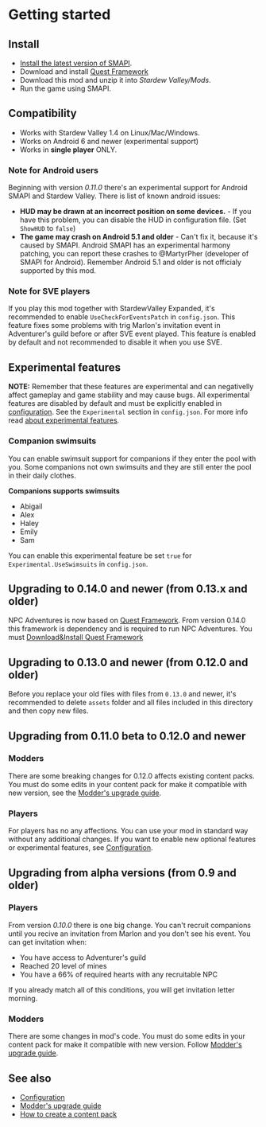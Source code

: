 # Getting started

## Install
- [Install the latest version of SMAPI](https://smapi.io).
- Download and install [Quest Framework](https://www.nexusmods.com/stardewvalley/mods/6414)
- Download this mod and unzip it into *Stardew Valley/Mods*.
- Run the game using SMAPI.

## Compatibility

- Works with Stardew Valley 1.4 on Linux/Mac/Windows.
- Works on Android 6 and newer (experimental support)
- Works in **single player** ONLY.

### Note for Android users

Beginning with version *0.11.0* there's an experimental support for Android SMAPI and Stardew Valley. There is list of known android issues:

- **HUD may be drawn at an incorrect position on some devices.** - If you have this problem, you can disable the HUD in configuration file. (Set `ShowHUD` to `false`)
- **The game may crash on Android 5.1 and older** - Can't fix it, because it's caused by SMAPI. Android SMAPI has an experimental harmony patching, you can report these crashes to @MartyrPher (developer of SMAPI for Android). Remember Android 5.1 and older is not officialy supported by this mod.

### Note for SVE players

If you play this mod together with StardewValley Expanded, it's recommended to enable `UseCheckForEventsPatch` in `config.json`. This feature fixes some problems with trig Marlon's invitation event in Adventurer's guild before or after SVE event played. This feature is enabled by default and not recommended to disable it when you use SVE.

## Experimental features

**NOTE:** Remember that these features are experimental and can negativelly affect gameplay and game stability and may cause bugs. All experimental features are disabled by default and must be explicitly enabled in [configuration](configuration.md). See the `Experimental` section in `config.json`. For more info read [about experimental features](experimental.md).

### Companion swimsuits

You can enable swimsuit support for companions if they enter the pool with you. Some companions not own swimsuits and they are still enter the pool in their daily clothes.

**Companions supports swimsuits**

- Abigail
- Alex
- Haley
- Emily
- Sam

You can enable this experimental feature be set `true` for `Experimental.UseSwimsuits` in `config.json`.

## Upgrading to 0.14.0 and newer (from 0.13.x and older)

NPC Adventures is now based on [Quest Framework](https://www.nexusmods.com/stardewvalley/mods/6414). From version 0.14.0 this framework is dependency and is required to run NPC Adventures. You must [Download&Install Quest Framework](https://www.nexusmods.com/stardewvalley/mods/6414)

## Upgrading to 0.13.0 and newer (from 0.12.0 and older)

Before you replace your old files with files from `0.13.0` and newer, it's recommended to delete `assets` folder and all files included in this directory and then copy new files.

## Upgrading from 0.11.0 beta to 0.12.0 and newer

### Modders

There are some breaking changes for 0.12.0 affects existing content packs. You must do some edits in your content pack for make it compatible with new version, see the [Modder's upgrade guide](../modding/upgrading.md).

### Players

For players has no any affections. You can use your mod in standard way without any additional changes. If you want to enable new optional features or experimental features, see [Configuration](configuration.md).

## Upgrading from alpha versions (from 0.9 and older)

### Players

From version *0.10.0* there is one big change. You can't recruit companions until you recive an invitation from Marlon and you don't see his event. You can get invitation when:

- You have access to Adventurer's guild
- Reached 20 level of mines
- You have a 66% of required hearts with any recruitable NPC

If you already match all of this conditions, you will get invitation letter morning.

### Modders

There are some changes in mod's code. You must do some edits in your content pack for make it compatible with new version. Follow [Modder's upgrade guide](../modding/upgrading.md).

## See also

- [Configuration](configuration.md)
- [Modder's upgrade guide](../modding/upgrading.md)
- [How to create a content pack](../modding/content-packs.md)
